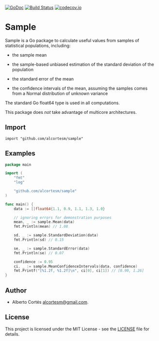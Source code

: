 [![GoDoc](https://godoc.org/github.com/alcortesm/sample?status.svg)](https://godoc.org/github.com/alcortesm/sample)
[![Build Status](https://travis-ci.org/alcortesm/sample.png)](https://travis-ci.org/alcortesm/sample)
[![codecov.io](https://codecov.io/github/alcortesm/sample/coverage.svg?branch=master)](https://codecov.io/github/alcortesm/sample?branch=master)

# Sample

Sample is a Go package to calculate useful values from samples of statistical
populations, including:

- the sample mean

- the sample-based unbiased estimation of the standard deviation of the
  population

- the standard error of the mean

- the confidence intervals of the mean, assuming the samples comes from a Normal
  distribution of unknown variance

The standard Go float64 type is used in all computations.

This package does *not* take advantage of multicore architectures.

## Import

```
import "github.com/alcortesm/sample"
```

## Examples

```Go
package main

import (
	"fmt"
	"log"

	"github.com/alcortesm/sample"
)

func main() {
	data := []float64{1.1, 0.9, 1.1, 1.3, 1.0}

	// ignoring errors for demonstration purposes
	mean, _ := sample.Mean(data)
	fmt.Println(mean) // 1.08

	sd, _ := sample.StandardDeviation(data)
	fmt.Println(sd) // 0.15

	se, _ := sample.StandardError(data)
	fmt.Println(se) // 0.07

	confidence := 0.95
	ci, _ := sample.MeanConfidenceIntervals(data, confidence)
	fmt.Printf("[%1.2f, %1.2f]\n", ci[0], ci[1]) // [0.90, 1.26]
}
```

## Author

- Alberto Cortés <alcortesm@gmail.com>.

## License

This project is licensed under the MIT License - see the
[LICENSE](LICENSE) file for details.

